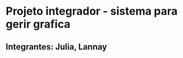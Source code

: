 <html>
<head>
  <title></title>
</head>
  <body>
    <h1>Projeto integrador - sistema para gerir grafica </h1>
    <h2> Integrantes: Julia, Lannay </h2>
  </body>
</html>
